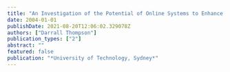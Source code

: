 ```yaml
---
title: "An Investigation of the Potential of Online Systems to Enhance the Design Learning Environment in Group Work and Graduate Skills Assessment"
date: 2004-01-01
publishDate: 2021-08-20T12:06:02.329078Z
authors: ["Darrall Thompson"]
publication_types: ["2"]
abstract: ""
featured: false
publication: "*University of Technology, Sydney*"
---
```


